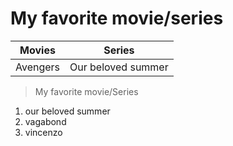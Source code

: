 # My favorite movie/series

| Movies | Series |
| ----------- | ----------- |
| Avengers | Our beloved summer |


> My favorite movie/Series

1. our beloved summer
2. vagabond
3. vincenzo


